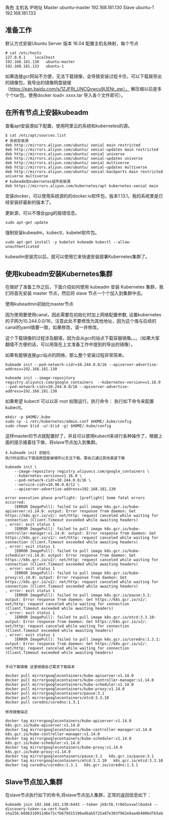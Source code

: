 角色 	主机名 	        IP地址
Master 	ubuntu-master 	192.168.181.130
Slave 	ubuntu-1 	    192.168.181.133


## 准备工作
默认方式安装Ubuntu Server 版本 16.04
配置主机名映射，每个节点
```
# cat /etc/hosts
127.0.0.1    localhost
192.168.181.130   ubuntu-master
192.168.181.133   ubuntu-1
```
如果连接gcr网站不方便，无法下载镜像，会导致安装过程卡住，可以下载我导出的镜像包，我导出的镜像网盘链接（https://pan.baidu.com/s/1ZJFRt_UNCQvwcu9UENr_gw），
解压缩以后是多个个tar包，使用docker load< xxxx.tar 导入各个文件即可）。

## 在所有节点上安装kubeadm
查看apt安装源如下配置，使用阿里云的系统和kubernetes的源。
```
$ cat /etc/apt/sources.list
# 系统安装源
deb http://mirrors.aliyun.com/ubuntu/ xenial main restricted
deb http://mirrors.aliyun.com/ubuntu/ xenial-updates main restricted
deb http://mirrors.aliyun.com/ubuntu/ xenial universe
deb http://mirrors.aliyun.com/ubuntu/ xenial-updates universe
deb http://mirrors.aliyun.com/ubuntu/ xenial multiverse
deb http://mirrors.aliyun.com/ubuntu/ xenial-updates multiverse
deb http://mirrors.aliyun.com/ubuntu/ xenial-backports main restricted universe multiverse
# kubeadm及kubernetes组件安装源
deb https://mirrors.aliyun.com/kubernetes/apt kubernetes-xenial main
```

安装docker，可以使用系统源的的docker.io软件包，版本1.13.1，我的系统里是已经安装好最新的版本了。

更新源，可以不理会gpg的报错信息。
```
sudo apt-get update
```

强制安装kubeadm，kubectl，kubelet软件包。
```
sudo apt-get install -y kubelet kubeadm kubectl --allow-unauthenticated
```

kubeadm安装完以后，就可以使用它来快速安装部署Kubernetes集群了。


## 使用kubeadm安装Kubernetes集群
在做好了准备工作之后，下面介绍如何使用 kubeadm 安装 Kubernetes 集群，我们将首先安装 master 节点，然后将 slave 节点一个个加入到集群中去。


使用kubeadmin初始化master节点

因为使用要使用canal，因此需要在初始化时加上网络配置参数,
设置kubernetes的子网为10.244.0.0/16，注意此处不要修改为其他地址，因为这个值与后续的canal的yaml值要一致，如果修改，请一并修改。

这个下载镜像的过程涉及翻墙，因为会从gcr的站点下载容器镜像。。。（如果大家翻墙不方便的话，可以用我在上文准备工作中提到的导出的镜像）。

如果有能够连接gcr站点的网络，那么整个安装过程非常简单。
```
kubeadm init --pod-network-cidr=10.244.0.0/16 --apiserver-advertise-address=192.168.181.130

kubeadm init --image-repository registry.aliyuncs.com/google_containers  --kubernetes-version=v1.16.0  --pod-network-cidr=10.244.0.0/16 --apiserver-advertise-address=192.168.181.130
```

如果希望 kubectl 可以以非 root 权限运行，执行命令：
执行如下命令来配置kubectl。
```
mkdir -p $HOME/.kube
sudo cp -i /etc/kubernetes/admin.conf $HOME/.kube/config
sudo chown $(id -u):$(id -g) $HOME/.kube/config
```                                                                                 
这样master的节点就配置好了，并且可以使用kubectl来进行各种操作了，根据上面的提示接着往下做，将slave节点加入到集群。



```  
4.kubeadm init 初始化
执行时出现以下错误原因是被墙所以无法下载，需自己通过其他渠道下载

kubeadm init \
    --image-repository registry.aliyuncs.com/google_containers \
    --kubernetes-version=v1.16.0 \
    --pod-network-cidr=10.244.0.0/16 \
    --service-cidr=10.96.0.0/12 \
    --apiserver-advertise-address=192.168.181.130

error execution phase preflight: [preflight] Some fatal errors occurred:
	[ERROR ImagePull]: failed to pull image k8s.gcr.io/kube-apiserver:v1.14.0: output: Error response from daemon: Get https://k8s.gcr.io/v2/: net/http: request canceled while waiting for connection (Client.Timeout exceeded while awaiting headers)
, error: exit status 1
	[ERROR ImagePull]: failed to pull image k8s.gcr.io/kube-controller-manager:v1.14.0: output: Error response from daemon: Get https://k8s.gcr.io/v2/: net/http: request canceled while waiting for connection (Client.Timeout exceeded while awaiting headers)
, error: exit status 1
	[ERROR ImagePull]: failed to pull image k8s.gcr.io/kube-scheduler:v1.14.0: output: Error response from daemon: Get https://k8s.gcr.io/v2/: net/http: request canceled while waiting for connection (Client.Timeout exceeded while awaiting headers)
, error: exit status 1
	[ERROR ImagePull]: failed to pull image k8s.gcr.io/kube-proxy:v1.14.0: output: Error response from daemon: Get https://k8s.gcr.io/v2/: net/http: request canceled while waiting for connection (Client.Timeout exceeded while awaiting headers)
, error: exit status 1
	[ERROR ImagePull]: failed to pull image k8s.gcr.io/pause:3.1: output: Error response from daemon: Get https://k8s.gcr.io/v2/: net/http: request canceled while waiting for connection (Client.Timeout exceeded while awaiting headers)
, error: exit status 1
	[ERROR ImagePull]: failed to pull image k8s.gcr.io/etcd:3.3.10: output: Error response from daemon: Get https://k8s.gcr.io/v2/: net/http: request canceled while waiting for connection (Client.Timeout exceeded while awaiting headers)
, error: exit status 1
	[ERROR ImagePull]: failed to pull image k8s.gcr.io/coredns:1.3.1: output: Error response from daemon: Get https://k8s.gcr.io/v2/: net/http: request canceled while waiting for connection (Client.Timeout exceeded while awaiting headers)


手动下载镜像 这里根据自己需求下载版本

docker pull mirrorgooglecontainers/kube-apiserver:v1.14.0
docker pull mirrorgooglecontainers/kube-controller-manager:v1.14.0
docker pull mirrorgooglecontainers/kube-scheduler:v1.14.0
docker pull mirrorgooglecontainers/kube-proxy:v1.14.0
docker pull mirrorgooglecontainers/pause:3.1
docker pull mirrorgooglecontainers/etcd:3.3.10
docker pull coredns/coredns:1.3.1

修改镜像描述

docker tag mirrorgooglecontainers/kube-apiserver:v1.14.0   k8s.gcr.io/kube-apiserver:v1.14.0
docker tag mirrorgooglecontainers/kube-controller-manager:v1.14.0   k8s.gcr.io/kube-controller-manager:v1.14.0
docker tag mirrorgooglecontainers/kube-scheduler:v1.14.0   k8s.gcr.io/kube-scheduler:v1.14.0
docker tag mirrorgooglecontainers/kube-proxy:v1.14.0   k8s.gcr.io/kube-proxy:v1.14.0
docker tag mirrorgooglecontainers/pause:3.1   k8s.gcr.io/pause:3.1
docker tag mirrorgooglecontainers/etcd:3.3.10   k8s.gcr.io/etcd:3.3.10
docker tag coredns/coredns:1.3.1   k8s.gcr.io/coredns:1.3.1
```  

## Slave节点加入集群
在slave节点执行如下的命令,将slave节点加入集群，正常的返回信息如下：
```
kubeadm join 192.168.181.130:6443 --token jk8r5b.tr0d1xxvwll6odx4 --discovery-token-ca-cert-hash sha256:b68b310911d6e72cfb679d15196ad6ab5725a87e303f962e8aa4b4006d7b5ab1 
```